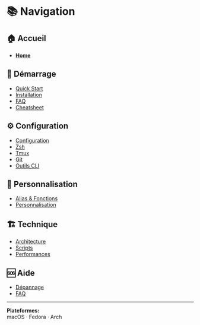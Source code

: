 # 📚 Navigation

## 🏠 Accueil
- **[Home](Home)**

## 🚀 Démarrage
- [Quick Start](Quick-Start)
- [Installation](Installation)
- [FAQ](FAQ)
- [Cheatsheet](Cheatsheet)

## ⚙️ Configuration
- [Configuration](Configuration)
- [Zsh](Zsh-Configuration)
- [Tmux](Tmux-Configuration)
- [Git](Git-Configuration)
- [Outils CLI](CLI-Tools-Guide)

## 🎨 Personnalisation
- [Alias & Fonctions](Aliases-and-Functions)
- [Personnalisation](Customization-Guide)

## 🏗️ Technique
- [Architecture](Architecture)
- [Scripts](Scripts-Reference)
- [Performances](Performance-Optimizations)

## 🆘 Aide
- [Dépannage](Troubleshooting)
- [FAQ](FAQ)

---

**Plateformes:**  
macOS · Fedora · Arch

